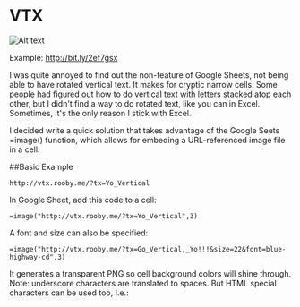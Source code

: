 # VTX
![Alt text](http://vtx.rooby.me/img/screenshot2.png "Screenshot")

Example: http://bit.ly/2ef7gsx

I was quite annoyed to find out the non-feature of Google Sheets, not being able to have rotated vertical text. It makes for cryptic narrow cells. Some people had figured out how to do vertical text with letters stacked atop each other, but I didn't find a way to do rotated text, like you can in Excel.  Sometimes, it's the only reason I stick with Excel.

I decided write a quick solution that takes advantage of the Google Seets =image() function, which allows for embeding a URL-referenced image file in a cell.

##Basic Example
```
http://vtx.rooby.me/?tx=Yo_Vertical
```
In Google Sheet, add this code to a cell:
```
=image("http://vtx.rooby.me/?tx=Yo_Vertical",3)
```
A font and size can also be specified:
```
=image("http://vtx.rooby.me/?tx=Go_Vertical,_Yo!!!&size=22&font=blue-highway-cd",3)
```

It generates a transparent PNG so cell background colors will shine through.
Note: underscore characters are translated to spaces.  But HTML special characters can be used too, I.e.:
